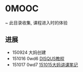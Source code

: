 # 0MOOC
~ 此目录收集, 课程进入时的体验

## 进展

- 150924 大妈创建
- 151016 0wd6 [DISQUS教程](https://github.com/picklecai/OMOOC2py/blob/master/0MOOC/DISQUS.md)  
- 151017 0wd7 [151015大妈讲课笔记](https://github.com/picklecai/OMOOC2py/blob/master/0MOOC/note.md)  
